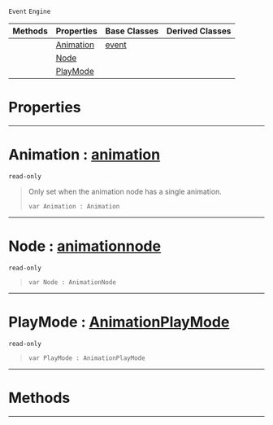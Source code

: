  `Event` `Engine`



|Methods|Properties|Base Classes|Derived Classes|
|---|---|---|---|
| |[ Animation](https://plasmaengine.github.io/PlasmaDocs/Plasma1/C++/code_reference/class_reference/animationgraphevent.markdown#animation-plasma-engine-do)|[event](https://plasmaengine.github.io/PlasmaDocs/Plasma1/C++/code_reference/class_reference/event.markdown)| |
| |[ Node](https://plasmaengine.github.io/PlasmaDocs/Plasma1/C++/code_reference/class_reference/animationgraphevent.markdown#node-plasma-engine-documen)| | |
| |[ PlayMode](https://plasmaengine.github.io/PlasmaDocs/Plasma1/C++/code_reference/class_reference/animationgraphevent.markdown#playmode-plasma-engine-doc)| | |


 #  Properties


---  
 #  Animation : [animation](https://plasmaengine.github.io/PlasmaDocs/Plasma1/C++/code_reference/class_reference/animation.markdown)

 `read-only`

> Only set when the animation node has a single animation.
> ``` lang=cpp, name=Lightning
> var Animation : Animation


---  
 #  Node : [animationnode](https://plasmaengine.github.io/PlasmaDocs/Plasma1/C++/code_reference/class_reference/animationnode.markdown)

 `read-only`

> 
> ``` lang=cpp, name=Lightning
> var Node : AnimationNode


---  
 #  PlayMode : [AnimationPlayMode](https://plasmaengine.github.io/PlasmaDocs/Plasma1/C++/code_reference/enum_reference.markdown#animationplaymode)

 `read-only`

> 
> ``` lang=cpp, name=Lightning
> var PlayMode : AnimationPlayMode


---  
 #  Methods


---  
 

 